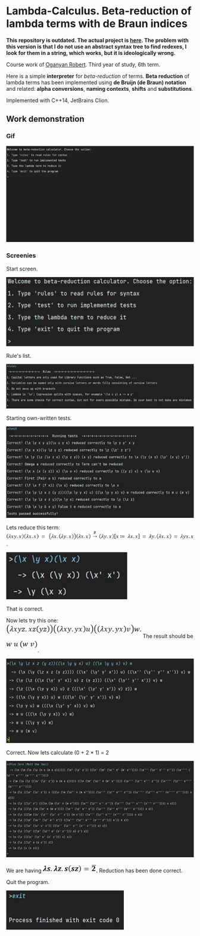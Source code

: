 # Lambda-Calculus. Beta-reduction of lambda terms with de Braun indices
**This repository is outdated. The actual project is [here](https://github.com/OganyanRV/Lambda-calculus-interpreter). The problem with this version is that I do not use an abstract syntax tree to find redexes, I look for them in a string, which works, but it is ideologically wrong.**

Course work of [Oganyan Robert](https://t.me/robasti). Third year of study, 6th term.

Here is a simple **interpreter** for *beta-reduction* of terms. **Beta reduction** of lambda terms has been implemented using **de Bruijn (de Braun) notation** and related: **alpha conversions**, **naming contexts**, **shifts** and **substitutions**.

Implemented with C++14, JetBrains Clion.

## Work demonstration

### Gif

![work_demo](./src_md/work_demo.gif)


### Screenies

Start screen.

![img](./src_md/clip_image001.png)

Rule's list.

 ![img](./src_md/clip_image003.png)

Starting own-written tests.

![img](./src_md/clip_image005.png)

Lets reduce this term: ![img](./src_md/clip_image007.png) . 

*![img](./src_md/clip_image009.png)*

That is correct.

 

Now lets try this one: ![img](./src_md/clip_image011.png) The result should be ![img](./src_md/clip_image013.png).

*![img](./src_md/clip_image015.png)*

Correct. Now lets calculate (0 + 2 * 1) = 2

 

![img](./src_md/clip_image017.png)

We are having ![img](./src_md/clip_image019.png)**.** Reduction has been done correct.

Quit the program.

![img](./src_md/clip_image020.png)

